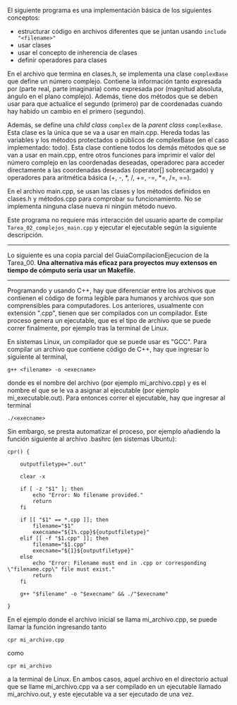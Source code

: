 El siguiente programa es una implementación básica de los siguientes conceptos:
- estructurar código en archivos diferentes que se juntan usando `include "<filename>"`
- usar clases
- usar el concepto de inherencia de clases
- definir operadores para clases

En el archivo que termina en clases.h, se implementa una clase `complexBase` que define un número complejo. Contiene la información tanto expresada por (parte real, parte imaginaria) como expresada por (magnitud absoluta, ángulo en el plano complejo). Además, tiene dos métodos que se deben usar para que actualice el segundo (primero) par de coordenadas cuando hay habido un cambio en el primero (segundo).

Además, se define una *child class* `complex` de la *parent class* `complexBase`. Esta clase es la única que se va a usar en main.cpp. Hereda todas las variables y los métodos protectados o públicos de complexBase (en el caso implementado: todo). Esta clase contiene todos los demás métodos que se van a usar en main.cpp, entre otros funciones para imprimir el valor del número complejo en las coordenadas deseadas, operadorec para acceder directamente a las coordenadas deseadas (operator[] sobrecargado) y operadores para aritmética básica (+, -, *, /, +=, -=, *=, /=, ==).

En el archivo main.cpp, se usan las clases y los métodos definidos en clases.h y métodos.cpp para comprobar su funcionamiento. No se implementa ninguna clase nueva ni ningún método nuevo.

Este programa no requiere más interacción del usuario aparte de compilar `Tarea_02_complejos_main.cpp` y ejecutar el ejecutable según la siguiente descripción.

---

Lo siguiente es una copia parcial del GuiaCompilacionEjecucion de la Tarea_00. **Una alternativa más eficaz para proyectos muy extensos en tiempo de cómputo sería usar un Makefile.**

---

Programando y usando C++, hay que diferenciar entre los archivos que contienen el código de forma legible para humanos y archivos que son comprensibles para computadores.
Los anteriores, usualmente con extensión ".cpp", tienen que ser compilados con un compilador. Este proceso genera un ejecutable, que es el tipo de archivo que se puede correr finalmente, por ejemplo tras la terminal de Linux.

En sistemas Linux, un compilador que se puede usar es "GCC". Para compilar un archivo que contiene código de C++, hay que ingresar lo siguiente al terminal,

    g++ <filename> -o <execname>

donde <filename> es el nombre del archivo (por ejemplo mi_archivo.cpp) y <execname> es el nombre el que se le va a asignar al ejecutable (por ejemplo mi_executable.out).
Para entonces correr el ejecutable, hay que ingresar al terminal

    ./<execname>

Sin embargo, se presta automatizar el proceso, por ejemplo añadiendo la función siguiente al archivo .bashrc (en sistemas Ubuntu):

    cpr() {

        outputfiletype=".out"

        clear -x

        if [ -z "$1" ]; then
            echo "Error: No filename provided."
            return
        fi

        if [[ "$1" == *.cpp ]]; then
            filename="$1"
            execname="${1%.cpp}${outputfiletype}"
        elif [[ -f "$1.cpp" ]]; then
            filename="$1.cpp"
            execname="${1}${outputfiletype}"
        else
            echo "Error: Filename must end in .cpp or corresponding \"filename.cpp\" file must exist."
            return
        fi

        g++ "$filename" -o "$execname" && ./"$execname"

    }

En el ejemplo donde el archivo inicial se llama mi_archivo.cpp, se puede llamar la función ingresando tanto

    cpr mi_archivo.cpp

como

    cpr mi_archivo

a la terminal de Linux. En ambos casos, aquel archivo en el directorio actual que se llame mi_archivo.cpp va a ser compilado en un ejecutable llamado mi_archivo.out, y este ejecutable va a ser ejecutado de una vez.
